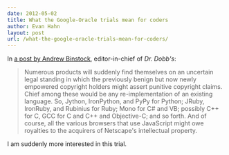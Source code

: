 ```yaml
---
date: 2012-05-02
title: What the Google-Oracle trials mean for coders
author: Evan Hahn
layout: post
url: /what-the-google-oracle-trials-mean-for-coders/
---
```


In [a post by Andrew Binstock](http://www.drdobbs.com/jvm/232901227), editor-in-chief of _Dr. Dobb's_:

> Numerous products will suddenly find themselves on an uncertain legal standing in which the previously benign but now newly empowered copyright holders might assert punitive copyright claims. Chief among these would be any re-implementation of an existing language. So, Jython, IronPython, and PyPy for Python; JRuby, IronRuby, and Rubinius for Ruby; Mono for C# and VB; possibly C++ for C, GCC for C and C++ and Objective-C; and so forth. And of course, all the various browsers that use JavaScript might owe royalties to the acquirers of Netscape's intellectual property.

I am suddenly more interested in this trial.
